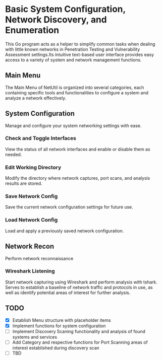 # Basic System Configuration, Network Discovery, and Enumeration
This Go program acts as a helper to simplify common tasks when dealing with little known networks in Penetration Testing and Vulnerability Assessment settings.Its intuitive text-based user interface provides easy access to a variety of system and network management functions.

## Main Menu
The Main Menu of NetUtil is organized into several categories, each containing specific tools and functionalities to configure a system and analyze a network effectively.

## System Configuration
Manage and configure your system networking settings with ease.
### Check and Toggle Interfaces
View the status of all network interfaces and enable or disable them as needed.
### Edit Working Directory
Modify the directory where network captures, port scans, and analysis results are stored.
### Save Network Config
Save the current network configuration settings for future use.
### Load Network Config
Load and apply a previously saved network configuration.
## Network Recon
Perform network reconnaissance
### Wireshark Listening
Start network capturing using Wireshark and perform analysis with tshark. Serves to establish a baseline of network traffic and protocols in use, as well as identify potential areas of interest for further analysis.

## TODO
- [x] Establish Menu structure with placeholder items
- [x] Implement functions for system configuration
- [ ] Implement Discovery Scaning functionality and analysis of found systems and services
- [ ] Add Category and respective functions for Port Scanning areas of interest established during discovery scan
- [ ] TBD
